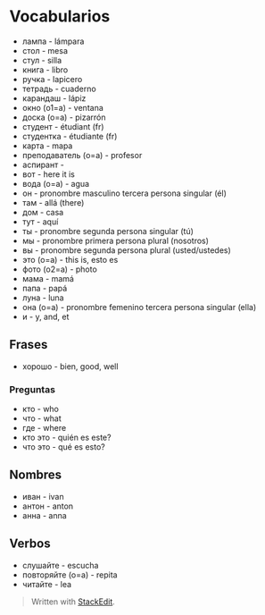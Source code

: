 # Vocabularios

- лампа - lámpara
- стол - mesa
- стул - silla
- книга - libro
- ручка - lapicero
- тетрадь - cuaderno
- карандаш - lápiz
- окно (o1=a) - ventana
- доска (o=a) - pizarrón
- студент - étudiant (fr)
- студентка - étudiante (fr)
- карта - mapa
- преподаватель (o=a) - profesor
- аспирант - 
- вот - here it is
- вода (o=a) - agua
- он - pronombre masculino tercera persona singular (él)
- там - allá (there)
- дом - casa
- тут - aquí
- ты - pronombre segunda persona singular (tú)
- мы - pronombre primera persona plural (nosotros)
- вы - pronombre segunda persona plural (usted/ustedes)
- это (o=a) - this is, esto es
- фото (o2=a) - photo
- мама - mamá
- папа - papá
- луна - luna
- она (o=a) - pronombre femenino tercera persona singular (ella)
- и - y, and, et

## Frases
- хорошо - bien, good, well

### Preguntas
- кто - who
- что - what
- где - where
- кто это - quién es este?
- что это - qué es esto?



## Nombres
- иван - ivan
- антон - anton
- анна - anna

## Verbos

- слушайте - escucha
- повторяйте (o=a) - repita
- читайте - lea

> Written with [StackEdit](https://stackedit.io/).
<!--stackedit_data:
eyJoaXN0b3J5IjpbODEzMzk2NjYyLC05MTIxODY4NzMsLTEwOD
YyNjQ4ODIsLTU2ODUyNjQ1NSwtODMwNzkwMzkwXX0=
-->